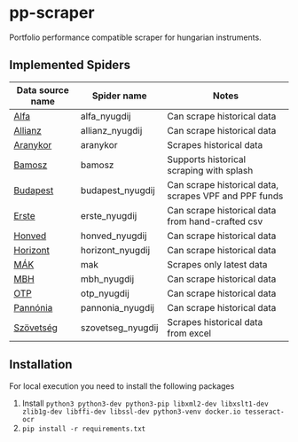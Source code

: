 # pp-scraper

Portfolio performance compatible scraper for hungarian instruments.

## Implemented Spiders

|Data source name                                             | Spider name | Notes |
| ----------------------------------------------------------- | ----------- | ----- |
| [Alfa](https://www.alfanyugdij.hu/arfolyamrajzolo/)         | alfa_nyugdij | Can scrape historical data |
| [Allianz](https://www.allianz.hu/hu_HU/penztarak/arfolyamok-hozamok-tkm.html) | allianz_nyugdij| Can scrape historical data |
| [Aranykor](https://www.aranykornyp.hu/public/arfolyamok)    | aranykor    | Scrapes historical data |
| [Bamosz](https://www.bamosz.hu/legfrissebb-adatok)          | bamosz      | Supports historical scraping with splash |
| [Budapest](https://www.mbhbank.hu/onkentes-nyugdijpenztar/nyugdijpenztarak) | budapest_nyugdij | Can scrape historical data, scrapes VPF and PPF funds |
| [Erste](https://www.erstenyugdijpenztar.hu/fooldal)         | erste_nyugdij | Can scrape historical data from hand-crafted csv |
| [Honved](https://hnyp.hu/arfolyamok)                        | honved_nyugdij | Can scrape historical data |
| [Horizont](https://horizontmagannyugdijpenztar.hu/arfolyamok) | horizont_nyugdij | Can scrape historical data |
| [MÁK](https://www.allampapir.hu/kincstari_arfolyamjegyzes/) | mak         | Scrapes only latest data |
| [MBH](https://www.mbhnyp.hu/arfolyamlekerdezes)             | mbh_nyugdij | Can scrape historical data |
| [OTP](https://www.otpnyugdij.hu/hu/arfolyamok)              | otp_nyugdij | Can scrape historical data |
| [Pannónia](https://www.pannonianyp.hu/arfolyamok/)          | pannonia_nyugdij | Can scrape historical data |
| [Szövetség](https://szovetsegnyp.hu/arfolyamok/megtekintes/)| szovetseg_nyugdij| Scrapes historical data from excel |

## Installation

For local execution you need to install the following packages


1. Install `python3 python3-dev python3-pip libxml2-dev libxslt1-dev zlib1g-dev libffi-dev libssl-dev python3-venv docker.io tesseract-ocr`
2. `pip install -r requirements.txt`

